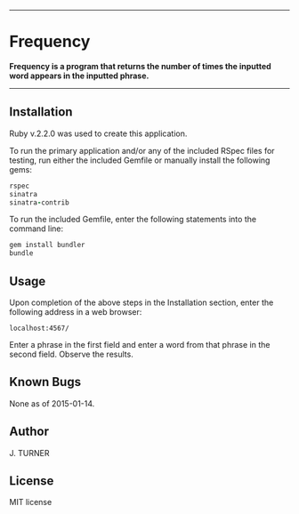 ***
Frequency
==========

**Frequency is a program that returns the number of times
the inputted word appears in the inputted phrase.**
***


Installation
------------

Ruby v.2.2.0 was used to create this application.

To run the primary application and/or any of the included
RSpec files for testing, run either the included Gemfile
or manually install the following gems:

```ruby
rspec
sinatra
sinatra-contrib
```

To run the included Gemfile, enter the following statements into
the command line:
```ruby
gem install bundler
bundle
```


Usage
-----

Upon completion of the above steps in the Installation section,
enter the following address in a web browser:

```url
localhost:4567/
```

Enter a phrase in the first field and enter a word
from that phrase in the second field. Observe the results.


Known Bugs
----------

None as of 2015-01-14.


Author
------

J. TURNER


License
-------

MIT license
